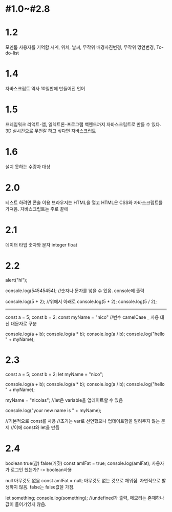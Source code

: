 # #1.0~#2.8
# 1.2
모멘톰
사용자를 기억함 시계, 위치, 날씨, 무작위 배경사진변경, 무작위 명언변경, To-do-list

# 1.4
자바스크립트 역사
10일만에 만들어진 언어

# 1.5
프레임워크 리액트-앱, 일렉트론-프로그램
백엔드까지 자바스크립트로 만들 수 있다.
3D 실시간으로 무언갈 하고 싶다면 자바스크립트

# 1.6
설치 못하는 수강자 대상

# 2.0
테스트 하려면 콘솔 이용
브라우저는 HTML을 열고 HTML은 CSS와 자바스크립트를 가져옴.
자바스크립트는 주로 끝에

# 2.1
데이터 타입 숫자와 문자 integer float

# 2.2
alert("hi");

console.log(54545454); //숫자나 문자를 넣을 수 있음. console에 출력

console.log(5 + 2); //위에서 아래로
console.log(5 * 2);
console.log(5 / 2);

-------------------------------------------

const a = 5;
const b = 2;
const myName = "nico"
//변수 camelCase _ 사용 대신 대문자로 구분

console.log(a + b);
console.log(a * b);
console.log(a / b);
console.log("hello " + myName);

# 2.3
const a = 5;
const b = 2;
let myName = "nico";

console.log(a + b);
console.log(a * b);
console.log(a / b);
console.log("hello " + myName);

myName = "nicolas"; //let은 variable을 업데이트할 수 있음

console.log("your new name is " + myName);

//기본적으로 const를 사용
//초기는 var로 선언했으나 업데이트함을 알려주지 않는 문제
//이에 const와 let을 만듬

# 2.4
boolean
true(참) false(거짓)
const amIFat = true;
console.log(amIFat);
사용자가 로그인 했는가? -> boolean사용

null 아무것도 없음
const amIFat = null; 아무것도 없는 것으로 채워짐. 자연적으로 발생하지 않음. false는 false값을 가짐.

let something;
console.log(something); //undefined가 출력, 메모리는 존재하나 값이 들어가있지 않음. 